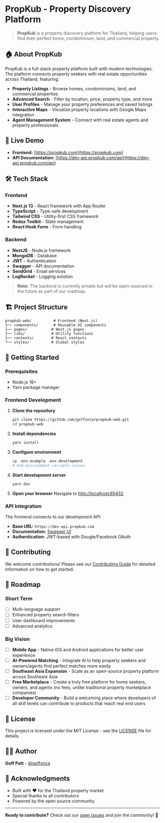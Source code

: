 # PropKub - Property Discovery Platform

> **PropKub** is a property discovery platform for Thailand, helping users find their perfect home, condominium, land, and commercial property.

## 🏠 About PropKub

PropKub is a full-stack property platform built with modern technologies. The platform connects property seekers with real estate opportunities across Thailand, featuring:

- **Property Listings** - Browse homes, condominiums, land, and commercial properties
- **Advanced Search** - Filter by location, price, property type, and more
- **User Profiles** - Manage your property preferences and saved listings
- **Interactive Maps** - Visualize property locations with Google Maps integration
- **Agent Management System** - Connect with real estate agents and property professionals

## 🚀 Live Demo

- **Frontend:** [https://propkub.com](https://propkub.com)
- **API Documentation:** [https://dev-api.propkub.com/api](https://dev-api.propkub.com/api)

## 🛠️ Tech Stack

### Frontend
- **Next.js 13** - React framework with App Router
- **TypeScript** - Type-safe development
- **Tailwind CSS** - Utility-first CSS framework
- **Redux Toolkit** - State management
- **React Hook Form** - Form handling

### Backend
- **NestJS** - Node.js framework
- **MongoDB** - Database
- **JWT** - Authentication
- **Swagger** - API documentation
- **SendGrid** - Email services
- **LogRocket** - Logging solution

> **Note:** The backend is currently private but will be open-sourced in the future as part of our roadmap.

## 🏗️ Project Structure

```
propkub-web/          # Frontend (Next.js)
├── components/       # Reusable UI components
├── pages/           # Next.js pages
├── libs/            # Utility functions
├── contexts/        # React contexts
└── styles/          # Global styles
```

## 🚀 Getting Started

### Prerequisites
- Node.js 18+ 
- Yarn package manager

### Frontend Development

1. **Clone the repository**
   ```bash
   git clone https://github.com/goffxnca/propkub-web.git
   cd propkub-web
   ```

2. **Install dependencies**
   ```bash
   yarn install
   ```

3. **Configure environment**
   ```bash
   cp .env.example .env.development
   # Add environment variable values
   ```

4. **Start development server**
   ```bash
   yarn dev
   ```

5. **Open your browser**
   Navigate to [http://localhost:65432](http://localhost:65432)

### API Integration

The frontend connects to our development API:
- **Base URL:** `https://dev-api.propkub.com`
- **Documentation:** [Swagger UI](https://dev-api.propkub.com/api)
- **Authentication:** JWT-based with Google/Facebook OAuth

## 🤝 Contributing

We welcome contributions! Please see our [Contributing Guide](CONTRIBUTING.md) for detailed information on how to get started.

## 🎯 Roadmap

### Short Term
- [ ] Multi-language support
- [ ] Enhanced property search filters
- [ ] User dashboard improvements
- [ ] Advanced analytics

### Big Vision
- [ ] **Mobile App** - Native iOS and Android applications for better user experience
- [ ] **AI-Powered Matching** - Integrate AI to help property seekers and owners/agents find perfect matches more easily
- [ ] **Southeast Asia Expansion** - Scale as an open-source property platform across Southeast Asia
- [ ] **Free Marketplace** - Create a truly free platform for home seekers, owners, and agents (no fees, unlike traditional property marketplace companies)
- [ ] **Developer Community** - Build a welcoming place where developers of all skill levels can contribute to products that reach real end users

## 📄 License

This project is licensed under the MIT License - see the [LICENSE](LICENSE) file for details.

## 👨‍💻 Author

**Goff Patt** - [@goffxnca](https://github.com/goffxnca)

## 🙏 Acknowledgments

- Built with ❤️ for the Thailand property market
- Special thanks to all contributors
- Powered by the open source community

---

**Ready to contribute?** Check out our [open issues](https://github.com/goffxnca/propkub-web/issues) and join the community! 🚀
